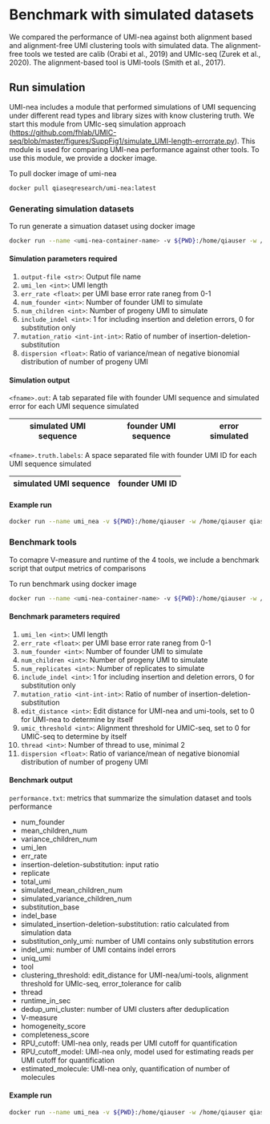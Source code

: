 # Benchmark with simulated datasets

We compared the performance of UMI-nea against both alignment based and alignment-free UMI clustering tools with simulated data. The alignment-free tools we tested are calib (Orabi et al., 2019) and UMIc-seq (Zurek et al., 2020). The alignment-based tool is UMI-tools (Smith et al., 2017). 

## Run simulation

UMI-nea includes a module that performed simulations of UMI sequencing under different read types and library sizes with know clustering truth. We start this module from UMIc-seq simulation approach (https://github.com/fhlab/UMIC-seq/blob/master/figures/SuppFig1/simulate_UMI-length-errorrate.py). This module is used for comparing UMI-nea performance against other tools. To use this module, we provide a docker image.

To pull docker image of umi-nea
```bash
docker pull qiaseqresearch/umi-nea:latest
```

### Generating simulation datasets

To run generate a simuation dataset using docker image
```bash
docker run --name <umi-nea-container-name> -v ${PWD}:/home/qiauser -w /home/qiauser qiaseqresearch/umi-nea:latest bash -c "python /Download/UMI-nea/benchmark/simulate_UMI_indel.py <output-file> <umi_len> <err_rate> <num_founder> <num_children> <include_indel> <mutation_ratio> <dispersion>"
```

#### Simulation parameters required

1. `output-file <str>`: Output file name
2. `umi_len <int>`: UMI length
3. `err_rate <float>`: per UMI base error rate raneg from 0-1
4. `num_founder <int>`: Number of founder UMI to simulate
5. `num_children <int>`: Number of progeny UMI to simulate
6. `include_indel <int>`: 1 for including insertion and deletion errors, 0 for substitution only
7. `mutation_ratio <int-int-int>`: Ratio of number of insertion-deletion-substitution
8. `dispersion <float>`: Ratio of variance/mean of negative bionomial distribution of number of progeny UMI

#### Simulation output

`<fname>.out`: A tab separated file with founder UMI sequence and simulated error for each UMI sequence simulated

| simulated UMI sequence | founder UMI sequence | error simulated |
|:----------------------:|:--------------------:|:---------------:|

`<fname>.truth.labels`: A space separated file with founder UMI ID for each UMI sequence simulated

| simulated UMI sequence | founder UMI ID |
|:----------------------:|:--------------:|


#### Example run

```bash
docker run --name umi_nea -v ${PWD}:/home/qiauser -w /home/qiauser qiaseqresearch/umi-nea:latest bash -c "python /Download/UMI-nea/benchmark/simulate_UMI_indel.py sim 18 0.005 10000 100 1 1-1-40 2"
```

### Benchmark tools

To comapre V-measure and runtime of the 4 tools, we include a benchmark script that output metrics of comparisons

To run benchmark using docker image
```bash
docker run --name <umi-nea-container-name> -v ${PWD}:/home/qiauser -w /home/qiauser qiaseqresearch/umi-nea:latest bash -c "bash /Download/UMI-nea/benchmark/compare_tools.sh <umi_len> <err_rate> <num_founder> <num_children> <num_replicates> <include_indel> <mutation_ratio> <edit_distance> <umic_threshold> <thread> <dispersion> <tools_to_compare>"
``` 

#### Benchmark parameters required

1. `umi_len <int>`: UMI length
2. `err_rate <float>`: per UMI base error rate raneg from 0-1
3. `num_founder <int>`: Number of founder UMI to simulate
4. `num_children <int>`: Number of progeny UMI to simulate
5. `num_replicates <int>`: Number of replicates to simulate
6. `include_indel <int>`: 1 for including insertion and deletion errors, 0 for substitution only
7. `mutation_ratio <int-int-int>`: Ratio of number of insertion-deletion-substitution
8. `edit_distance <int>`: Edit distance for UMI-nea and umi-tools, set to 0 for UMI-nea to determine by itself
9. `umic_threshold <int>`: Alignment threshold for UMIC-seq, set to 0 for UMIC-seq to determine by itself
10. `thread <int>`: Number of thread to use, minimal 2
11. `dispersion <float>`: Ratio of variance/mean of negative bionomial distribution of number of progeny UMI

#### Benchmark output

`performance.txt`: metrics that summarize the simulation dataset and tools performance
* num_founder
* mean_children_num
* variance_children_num
* umi_len
* err_rate
* insertion-deletion-substitution: input ratio
* replicate
* total_umi
* simulated_mean_children_num
* simulated_variance_children_num
* substitution_base
* indel_base
* simulated_insertion-deletion-substitution: ratio calculated from simulation data
* substitution_only_umi: number of UMI contains only substitution errors
* indel_umi: number of UMI contains indel errors
* uniq_umi
* tool
* clustering_threshold: edit_distance for UMI-nea/umi-tools, alignment threshold for UMIc-seq, error_tolerance for calib
* thread
* runtime_in_sec
* dedup_umi_cluster: number of UMI clusters after deduplication
* V-measure
* homogeneity_score
* completeness_score
* RPU_cutoff: UMI-nea only, reads per UMI cutoff for quantification
* RPU_cutoff_model: UMI-nea only, model used for estimating reads per UMI cutoff for quantification
* estimated_molecule: UMI-nea only, quantification of number of molecules

#### Example run

```bash
docker run --name umi_nea -v ${PWD}:/home/qiauser -w /home/qiauser qiaseqresearch/umi-nea:latest bash -c "bash /Download/UMI-nea/benchmark/compare_tools.sh 18 0.005 10000 100 3 1 1-1-40 0 0 48 2 UMI-nea,umi-tools,UMIC-seq,calib"
```

